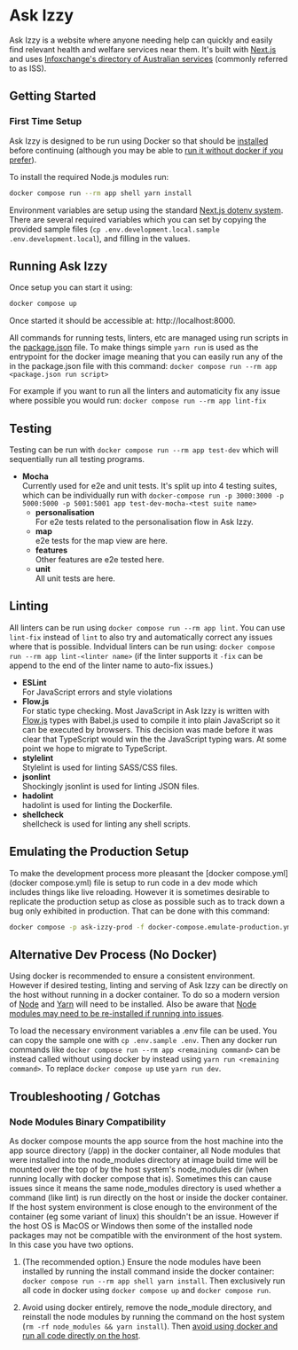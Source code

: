 # Ask Izzy

Ask Izzy is a website where anyone needing help can quickly and easily find relevant health and welfare services near them. It's built with [Next.js](https://nextjs.org/) and uses [Infoxchange's directory of Australian services](https://www.infoxchange.org/au/products-and-services/service-directory) (commonly referred to as ISS).

## Getting Started

### First Time Setup
Ask Izzy is designed to be run using Docker so that should be [installed](https://docs.docker.com/install/) before continuing (although you may be able to [run it without docker if you prefer](#alternative-dev-process-no-docker)).

To install the required Node.js modules run:
```bash
docker compose run --rm app shell yarn install
```

Environment variables are setup using the standard [Next.js dotenv system](https://nextjs.org/docs/basic-features/environment-variables). There are several required variables which you can set by copying the provided sample files (`cp .env.development.local.sample .env.development.local`), and filling in the values.

## Running Ask Izzy

Once setup you can start it using:
```bash
docker compose up
```

Once started it should be accessible at: http://localhost:8000.

All commands for running tests, linters, etc are managed using run scripts in the [package.json](package.json) file. To make things simple `yarn run` is used as the entrypoint for the docker image meaning that you can easily run any of the in the package.json file with this command: `docker compose run --rm app <package.json run script>`

For example if you want to run all the linters and automaticity fix any issue where possible you would run: `docker compose run --rm app lint-fix`

## Testing
Testing can be run with `docker compose run --rm app test-dev` which will sequentially run all testing programs.

- **Mocha**\
  Currently used for e2e and unit tests. It's split up into 4 testing suites, which can be individually run with `docker-compose run -p 3000:3000 -p 5000:5000 -p 5001:5001 app test-dev-mocha-<test suite name>`
    - **personalisation**\
      For e2e tests related to the personalisation flow in Ask Izzy.
    - **map**\
      e2e tests for the map view are here.
    - **features**\
      Other features are e2e tested here.
    - **unit**\
      All unit tests are here.

## Linting
All linters can be run using `docker compose run --rm app lint`. You can use `lint-fix` instead of `lint` to also try and automatically correct any issues where that is possible. Indvidual linters can be run using: `docker compose run --rm app lint-<linter name>` (if the linter supports it `-fix` can be append to the end of the linter name to auto-fix issues.)

- **ESLint**\
  For JavaScript errors and style violations
- **Flow.js**\
  For static type checking. Most JavaScript in Ask Izzy is written with [Flow.js](https://flow.org/) types with Babel.js used to compile it into plain JavaScript so it can be executed by browsers. This decision was made before it was clear that TypeScript would win the the JavaScript typing wars. At some point we hope to migrate to TypeScript.
- **stylelint**\
  Stylelint is used for linting SASS/CSS files.
- **jsonlint**\
  Shockingly jsonlint is used for linting JSON files.
- **hadolint**\
  hadolint is used for linting the Dockerfile.
- **shellcheck**\
  shellcheck is used for linting any shell scripts.


## Emulating the Production Setup
To make the development process more pleasant the [docker compose.yml](docker compose.yml) file is setup to run code in a dev mode which includes things like live reloading. However it is sometimes desirable to replicate the production setup as close as possible such as to track down a bug only exhibited in production. That can be done with this command:

```bash
docker compose -p ask-izzy-prod -f docker-compose.emulate-production.yml up --build --scale app=2
```

## Alternative Dev Process (No Docker)
Using docker is recommended to ensure a consistent environment. However if desired testing, linting and serving of  Ask Izzy can be directly on the host without running in a docker container. To do so a modern version of [Node](https://nodejs.org/en/) and [Yarn](https://yarnpkg.com/lang/en/) will need to be installed. Also be aware that [Node modules may need to be re-installed if running into issues](#node-modules-binary-compatibility).

To load the necessary environment variables a .env file can be used. You can copy the sample one with `cp .env.sample .env`. Then any docker run commands like `docker compose run --rm app <remaining command>` can be instead called without using docker by instead using `yarn run <remaining command>`. To replace `docker compose up` use `yarn run dev`.

## Troubleshooting / Gotchas

### Node Modules Binary Compatibility
As docker compose mounts the app source from the host machine into the app source directory (/app) in the docker container, all Node modules that were installed into the node_modules directory at image build time will be mounted over the top of by the host system's node_modules dir (when running locally with docker compose that is). Sometimes this can cause issues since it means the same node_modules directory is used whether a command (like lint) is run directly on the host or inside the docker container. If the host system environment is close enough to the environment of the container (eg some variant of linux) this shouldn't be an issue. However if the host OS is MacOS or Windows then some of the installed node packages may not be compatible with the environment of the host system. In this case you have two options.

  1) (The recommended option.) Ensure the node modules have been installed by running the install command inside the docker container: `docker compose run --rm app shell yarn install`. Then exclusively run all code in docker using `docker compose up` and `docker compose run`.

  2) Avoid using docker entirely, remove the node_module directory, and reinstall the node modules by running the command on the host system (`rm -rf node_modules && yarn install`). Then [avoid using docker and run all code directly on the host](#alternative-dev-process-no-docker).
